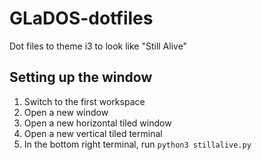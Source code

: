 # GLaDOS-dotfiles
Dot files to theme i3 to look like "Still Alive"

## Setting up the window
1. Switch to the first workspace
2. Open a new window
3. Open a new horizontal tiled window
4. Open a new vertical tiled terminal
5. In the bottom right terminal, run ```python3 stillalive.py```
